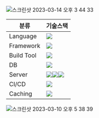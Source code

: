 ![스크린샷 2023-03-14 오후 3 44 33](https://user-images.githubusercontent.com/22368351/224917663-c77598dc-a738-4709-aa11-dd216232b666.png)

|분류|기술스택|
|------|---|
|Language|<img src="https://img.shields.io/badge/JAVA-EE4353?style=for-the-badge&logo=&logoColor=white">|
|Framework|<img src="https://img.shields.io/badge/Spring Boot-6DB33F?style=for-the-badge&logo=Spring Boot&logoColor=white">|
|Build Tool|<img src="https://img.shields.io/badge/Gradle-02303A?style=for-the-badge&logo=Gradle&logoColor=white">|
|DB|<img src="https://img.shields.io/badge/MySQL-4479A1?style=for-the-badge&logo=MySQL&logoColor=white">|
|Server|<img src="https://img.shields.io/badge/Amazon EC2-FF9900?style=for-the-badge&logo=Amazon EC2&logoColor=white"><img src="https://img.shields.io/badge/AWS MSK-FF9900?style=for-the-badge&logo=&logoColor=white"><img src="https://img.shields.io/badge/AWS Elasticache-FF9900?style=for-the-badge&logo=&logoColor=white">|
|CI/CD|<img src="https://img.shields.io/badge/GitHub Actions-2088FF?style=for-the-badge&logo=GitHub Actions&logoColor=white">|
|Caching|<img src="https://img.shields.io/badge/Redis-DC382D?style=for-the-badge&logo=Redis&logoColor=white">|

![스크린샷 2023-03-10 오후 5 38 39](https://user-images.githubusercontent.com/22368351/224266449-dd7db097-072e-48e4-9f2e-f26c90254793.png)
